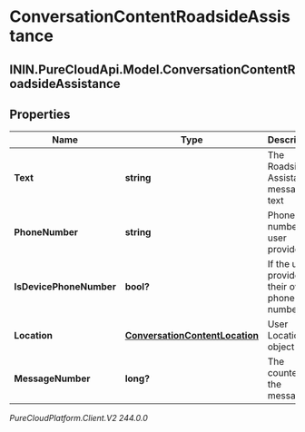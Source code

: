 # ConversationContentRoadsideAssistance

## ININ.PureCloudApi.Model.ConversationContentRoadsideAssistance

## Properties

|Name | Type | Description | Notes|
|------------ | ------------- | ------------- | -------------|
| **Text** | **string** | The Roadside Assistance message text | [optional] |
| **PhoneNumber** | **string** | Phone number the user provided | [optional] |
| **IsDevicePhoneNumber** | **bool?** | If the user provided their own phone number | [optional] |
| **Location** | [**ConversationContentLocation**](ConversationContentLocation) | User Location object | [optional] |
| **MessageNumber** | **long?** | The counter of the message | [optional] |



_PureCloudPlatform.Client.V2 244.0.0_
